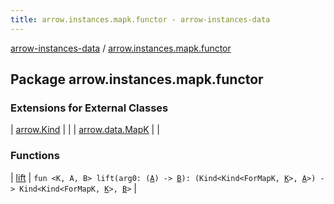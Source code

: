 ```yaml
---
title: arrow.instances.mapk.functor - arrow-instances-data
---
```


[arrow-instances-data](../index.html) / [arrow.instances.mapk.functor](./index.html)

## Package arrow.instances.mapk.functor

### Extensions for External Classes

| [arrow.Kind](arrow.-kind/index.html) |  |
| [arrow.data.MapK](arrow.data.-map-k/index.html) |  |

### Functions

| [lift](lift.html) | `fun <K, A, B> lift(arg0: (`[`A`](lift.html#A)`) -> `[`B`](lift.html#B)`): (Kind<Kind<ForMapK, `[`K`](lift.html#K)`>, `[`A`](lift.html#A)`>) -> Kind<Kind<ForMapK, `[`K`](lift.html#K)`>, `[`B`](lift.html#B)`>` |

